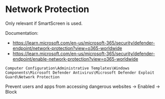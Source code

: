 # Network Protection

Only relevant if SmartScreen is used.

Documentation:
- https://learn.microsoft.com/en-us/microsoft-365/security/defender-endpoint/network-protection?view=o365-worldwide
- https://learn.microsoft.com/en-us/microsoft-365/security/defender-endpoint/enable-network-protection?view=o365-worldwide

`Computer Configuration\Administrative Templates\Windows Components\Microsoft Defender Antivirus\Microsoft Defender Exploit Guard\Network Protection`

Prevent users and apps from accessing dangerous websites -> Enabled -> Block